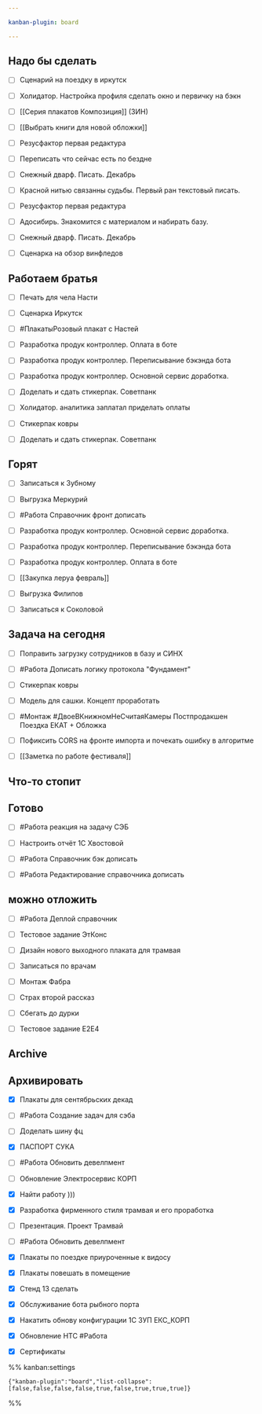 ```yaml
---

kanban-plugin: board

---
```


## Надо бы сделать

- [ ] Сценарий на поездку в иркутск
- [ ] Холидатор. Настройка профиля сделать окно и первичку на бэкн
- [ ] [[Серия плакатов Композиция]]
	(ЗИН)
- [ ] [[Выбрать книги для новой обложки]]
- [ ] Резусфактор первая редактура
- [ ] Переписать что сейчас есть по бездне
- [ ] Снежный дварф. Писать. Декабрь
- [ ] Красной нитью связанны судьбы. Первый ран текстовый писать.
- [ ] Резусфактор первая редактура
- [ ] Адосибирь. Знакомится с материалом и набирать базу.
- [ ] Снежный дварф. Писать. Декабрь
- [ ] Сценарка на обзор винфледов


## Работаем братья

- [ ] Печать для чела Насти
- [ ] Сценарка Иркутск
- [ ] #ПлакатыРозовый плакат с Настей
- [ ] Разработка продук контроллер. Оплата в боте
- [ ] Разработка продук контроллер. Переписывание бэкэнда бота
- [ ] Разработка продук контроллер. Основной сервис доработка.
- [ ] Доделать и сдать стикерпак. Советпанк
- [ ] Холидатор. аналитика заплатал приделать оплаты
- [ ] Стикерпак ковры
- [ ] Доделать и сдать стикерпак. Советпанк


## Горят

- [ ] Записаться к Зубному
- [ ] Выгрузка Меркурий
- [ ] #Работа Справочник фронт дописать
- [ ] Разработка продук контроллер. Основной сервис доработка.
- [ ] Разработка продук контроллер. Переписывание бэкэнда бота
- [ ] Разработка продук контроллер. Оплата в боте
- [ ] [[Закупка леруа февраль]]
- [ ] Выгрузка Филипов
- [ ] Записаться к Соколовой


## Задача на сегодня

- [ ] Поправить загрузку сотрудников в базу и СИНХ
- [ ] #Работа Дописать логику протокола "Фундамент"
- [ ] Стикерпак ковры
- [ ] Модель для сашки. Концепт проработать
- [ ] #Монтаж #ДвоеВКнижномНеСчитаяКамеры Постпродакшен Поездка ЕКАТ + Обложка
- [ ] Пофиксить CORS на фронте импорта и почекать ошибку в алгоритме
- [ ] [[Заметка по работе фестиваля]]


## Что-то стопит



## Готово

- [ ] #Работа реакция на задачу СЭБ
- [ ] Настроить отчёт 1С Хвостовой
- [ ] #Работа Справочник бэк дописать
- [ ] #Работа Редактирование справочника дописать


## можно отложить

- [ ] #Работа Деплой справочник
- [ ] Тестовое задание ЭтКонс
- [ ] Дизайн нового выходного плаката для трамвая
- [ ] Записаться по врачам
- [ ] Монтаж Фабра
- [ ] Страх второй рассказ
- [ ] Сбегать до дурки
- [ ] Тестовое задание E2E4


## Archive



## Архивировать

- [x] Плакаты для сентябрьских декад
- [ ] #Работа Создание задач для сэба
- [ ] Доделать шину фц
- [x] ПАСПОРТ СУКА
- [ ] #Работа Обновить девелпмент
- [ ] Обновление Электросервис КОРП
- [x] Найти работу )))
- [x] Разработка фирменного стиля трамвая и его проработка
- [ ] Презентация. Проект Трамвай
- [ ] #Работа Обновить девелпмент
- [x] Плакаты по поездке приуроченные к видосу
- [x] Плакаты повешать в помещение
- [x] Стенд 13 сделать
- [x] Обслуживание бота рыбного порта
- [x] Накатить обнову конфигурации 1С ЗУП ЕКС_КОРП
- [x] Обновление НТС 
	#Работа
- [x] Сертификаты




%% kanban:settings
```
{"kanban-plugin":"board","list-collapse":[false,false,false,false,true,false,true,true,true]}
```
%%